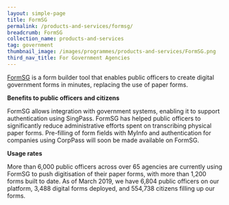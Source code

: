 ```yaml
---
layout: simple-page
title: FormSG
permalink: /products-and-services/formsg/
breadcrumb: FormSG
collection_name: products-and-services
tag: government
thumbnail_image: /images/programmes/products-and-services/FormSG.png
third_nav_title: For Government Agencies
---
```

[FormSG](https://form.gov.sg/#!/) is a form builder tool that enables public officers to create digital government forms in minutes, replacing the use of paper forms.
                                                                                      
**Benefits to public officers and citizens**

FormSG allows integration with government systems, enabling it to support authentication using SingPass. FormSG has helped public officers to significantly reduce administrative efforts spent on transcribing physical paper forms. Pre-filling of form fields with MyInfo and authentication for companies using CorpPass will soon be made available on FormSG.
 
**Usage rates**

More than 6,000 public officers across over 65 agencies are currently using FormSG to push digitisation of their paper forms, with more than 1,200 forms built to date. As of March 2019, we have 6,804 public officers on our platform, 3,488 digital forms deployed, and 554,738 citizens filling up our forms.